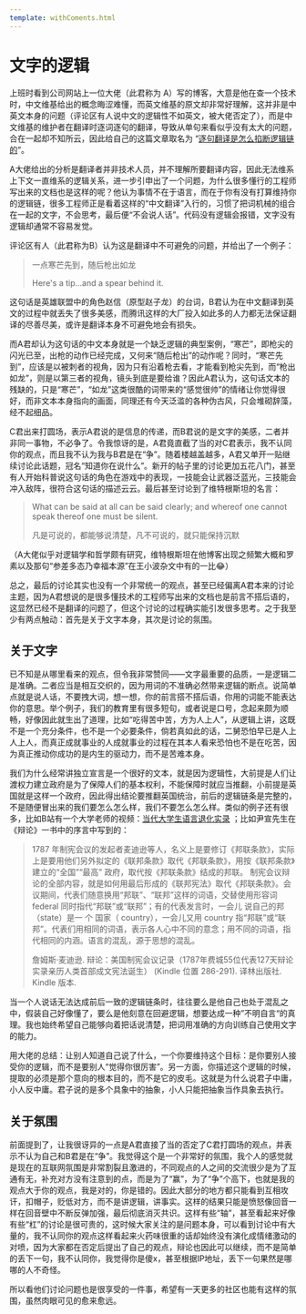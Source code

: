 ```yaml
---
template: withComents.html
---
```

# 文字的逻辑

上班时看到公司网站上一位大佬（此君称为 A）写的博客，大意是他在查一个技术时，中文维基给出的概念晦涩难懂，而英文维基的原文却非常好理解，这并非是中英文本身的问题（评论区有人说中文的逻辑性不如英文，被大佬否定了），而是中文维基的维护者在翻译时逐词逐句的翻译，导致从单句来看似乎没有太大的问题，合在一起却不知所云，因此给自己的这篇文章取名为 “[逐句翻译是怎么掐断逻辑链的](https://gitee.com/Kenneth-Lee-2012/MySummary/blob/master/%E8%BD%AF%E4%BB%B6%E6%9E%84%E6%9E%B6%E8%AE%BE%E8%AE%A1/%E4%B8%80%E4%B8%AA%E4%BE%8B%E5%AD%90%E2%80%94%E2%80%94%E9%80%90%E5%8F%A5%E7%BF%BB%E8%AF%91%E6%98%AF%E6%80%8E%E4%B9%88%E6%8E%90%E6%96%AD%E9%80%BB%E8%BE%91%E9%93%BE%E7%9A%84.rst)”。

A大佬给出的分析是翻译者并非技术人员，并不理解所要翻译内容，因此无法维系上下文一直维系的逻辑关系，进一步引申出了一个问题，为什么很多懂行的工程师写出来的文档也是这样的呢？他认为事情不在于语言，而在于你有没有打算维持你的逻辑链，很多工程师正是看着这样的“中文翻译”入行的，习惯了把词机械的组合在一起的文字，不会思考，最后便“不会说人话”。代码没有逻辑会报错，文字没有逻辑却通常不容易发觉。

评论区有人（此君称为B）认为这是翻译中不可避免的问题，并给出了一个例子：

> 一点寒芒先到，随后枪出如龙
>
>  Here's a tip…and a spear behind it.

这句话是英雄联盟中的角色赵信（原型赵子龙）的台词，B君认为在中文翻译到英文的过程中就丢失了很多美感，而腾讯这样的大厂投入如此多的人力都无法保证翻译的尽善尽美，或许是翻译本身不可避免地会有损失。

而A君却认为这句话的中文本身就是一个缺乏逻辑的典型案例，“寒芒”，即枪尖的闪光已至，出枪的动作已经完成，又何来“随后枪出”的动作呢？同时，“寒芒先到”，应该是以被刺者的视角，因为只有沿着枪去看，才能看到枪尖先到，而“枪出如龙”，则是以第三者的视角，镜头到底是要给谁？因此A君认为，这句话文本的残缺的，只是“寒芒”，“如龙”这类很酷的词带来的“感觉很帅”的情绪让你觉得很好，而非文本本身指向的画面，同理还有今天泛滥的各种伪古风，只会堆砌辞藻，经不起细品。

C君出来打圆场，表示A君说的是信息的传递，而B君说的是文字的美感，二者并非同一事物，不必争了。令我惊讶的是，A君竟直截了当的对C君表示，我不认同你的观点，而且我不认为我与B君是在“争”。随着楼越盖越多，A君又单开一贴继续讨论此话题，冠名“知道你在说什么”。新开的帖子里的讨论更加五花八门，甚至有人开始科普说这句话的角色在游戏中的表现，一技能会让武器泛蓝光，三技能会冲入敌阵，很符合这句话的描述云云。最后甚至讨论到了维特根斯坦的名言：

> What can be said at all can be said clearly; and whereof one cannot speak thereof one must be silent.
>
> 凡是可说的，都能够说清楚，凡不可说的，就只能保持沉默

（A大佬似乎对逻辑学和哲学颇有研究，维特根斯坦在他博客出现之频繁大概和罗素以及那句“参差多态乃幸福本源”在王小波杂文中有的一比😂）

总之，最后的讨论其实也没有一个非常统一的观点，甚至已经偏离A君本来的讨论主题，因为A君想说的是很多懂技术的工程师写出来的文档也是前言不搭后语的，这显然已经不是翻译的问题了，但这个讨论的过程确实能引发很多思考。之于我至少有两点触动：首先是关于文字本身，其次是讨论的氛围。

## 关于文字

已不知是从哪里看来的观点，但令我非常赞同——文字最重要的品质，一是逻辑二是准确。二者应当是相互交织的，因为用词的不准确必然带来逻辑的断点。说简单点就是说人话，不要拽大词，想一想，你的前言搭不搭后语，你用的词能不能表达你的意思。举个例子，我们的教育里有很多短句，或者说是口号，念起来颇为顺畅，好像因此就生出了道理，比如“吃得苦中苦，方为人上人”，从逻辑上讲，这既不是一个充分条件，也不是一个必要条件，倘若真如此的话，二舅恐怕早已是人上人上人，而真正成就事业的人成就事业的过程在其本人看来恐怕也不是在吃苦，因为真正推动你成功的是内生的驱动力，而不是苦难本身。

我们为什么经常讲独立宣言是一个很好的文本，就是因为逻辑性，大前提是人们让渡权力建立政府是为了保障人们的基本权利，不能保障时就应当推翻，小前提是英国就是这样一个政府，因此得出结论要推翻英国统治，前后的逻辑链条是完整的，不是随便冒出来的我们要怎么怎么样，我们不要怎么怎么样。类似的例子还有很多，比如B站有一个大学老师的视频：[当代大学生语言退化实录]( https://www.bilibili.com/video/BV1jY4y1w7aW?share_source=copy_web&vd_source=cb940b75dbaf93e40d411c96983e1adf) ；比如尹宣先生在《辩论》一书中的序言中写到的：

> 1787 年制宪会议的发起者麦迪逊等人，名义上是要修订《邦联条款》，实际上是要用他们另外拟定的《联邦条款》取代《邦联条款》，用按《联邦条款》建立的“全国”“最高” 政府，取代按《邦联条款》结成的邦联。 制宪会议辩论的全部内容，就是如何用最后形成的《联邦宪法》取代《邦联条款》。会议期间，代表们随意换用“邦联”、“联邦”这样的词语，交替使用形容词 federal 同时指代“邦联”或“联邦”；有的代表发言时，一会儿 说自己的邦（state）是一 个 国家（ country），一会儿又用 country 指“邦联”或“联邦”。代表们用相同的词语，表示各人心中不同的意念；用不同的词语，指代相同的内涵。语言的混乱，源于思想的混乱。
>
> 詹姆斯·麦迪逊. 辩论：美国制宪会议记录（1787年费城55位代表127天辩论实录亲历人类首部成文宪法诞生） (Kindle 位置 286-291). 译林出版社. Kindle 版本. 

当一个人说话无法达成前后一致的逻辑链条时，往往要么是他自己也处于混乱之中，假装自己好像懂了，要么是他刻意在回避逻辑，想要达成一种”不明自言“的真理。我也始终希望自己能够向着把话说清楚，把词用准确的方向训练自己使用文字的能力。

用大佬的总结：让别人知道自己说了什么，一个你要维持这个目标：是你要别人接受你的逻辑，而不是要别人“觉得你很厉害”。另一方面，你描述这个逻辑的时候，提取的必须是那个意向的根本目的，而不是它的皮毛。这就是为什么说君子中庸，小人反中庸。君子说的是多个具象中的抽象，小人只能把抽象当作具象去执行。

## 关于氛围

前面提到了，让我很讶异的一点是A君直接了当的否定了C君打圆场的观点，并表示不认为自己和B君是在“争”。我觉得这个是一个非常好的氛围，我个人的感觉就是现在的互联网氛围是非常割裂且激进的，不同观点的人之间的交流很少是为了互通有无，补充对方没有注意到的点，而是为了“赢”，为了“争”个高下，也就是我的观点大于你的观点，我是对的，你是错的。因此大部分的地方都只能看到互相攻讦，扣帽子，贬低对方，而不是讲逻辑，讲事实。这样的结果只能是愤怒像回音一样在回音壁中不断反弹加强，最后彻底消灭共识。这样有些“轴”，甚至看起来好像有些“杠”的讨论是很可贵的，这时候大家关注的是问题本身，可以看到讨论中有大量的，我不认同你的观点这样看起来火药味很重的话却始终没有演化成情绪激动的对喷，因为大家都在否定后提出了自己的观点，辩论也因此可以继续，而不是简单的丢下一句，我不认同你，我觉得你是傻x，甚至根据IP地址，丢下一句果然是哪哪的人不奇怪。

所以看他们讨论问题也是很享受的一件事，希望有一天更多的社区也能有这样的氛围，虽然肉眼可见的愈来愈远。
